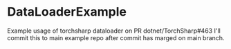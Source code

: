 # DataLoaderExample
Example usage of torchsharp dataloader on PR dotnet/TorchSharp#463 I'll commit this to main example repo after commit has marged on main branch.
